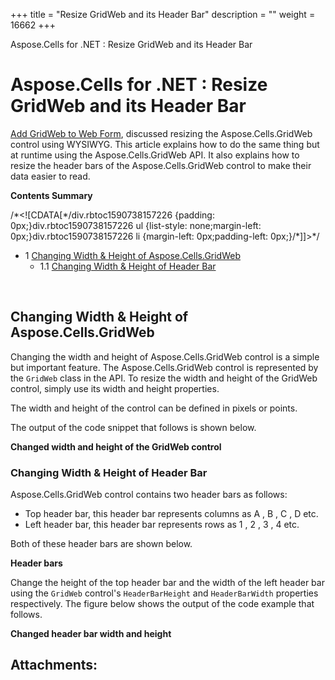 +++
title = "Resize GridWeb and its Header Bar" 
description = "" 
weight = 16662 
+++

Aspose.Cells for .NET : Resize GridWeb and its Header Bar  

# Aspose.Cells for .NET : Resize GridWeb and its Header Bar


[Add GridWeb to Web Form](http://localhost:1313/cellsnet/developerguide/asposecellsgridweb/workingwithgridweb/add+gridweb+to+web+form), discussed resizing the Aspose.Cells.GridWeb control using WYSIWYG. This article explains how to do the same thing but at runtime using the Aspose.Cells.GridWeb API. It also explains how to resize the header bars of the Aspose.Cells.GridWeb control to make their data easier to read.

**Contents Summary**

/\*<!\[CDATA\[\*/div.rbtoc1590738157226 {padding: 0px;}div.rbtoc1590738157226 ul {list-style: none;margin-left: 0px;}div.rbtoc1590738157226 li {margin-left: 0px;padding-left: 0px;}/\*\]\]>\*/

*   1 [Changing Width & Height of Aspose.Cells.GridWeb](#ResizeGridWebanditsHeaderBar-ChangingWidth&HeightofAspose.Cells.GridWeb)
    *   1.1 [Changing Width & Height of Header Bar](#ResizeGridWebanditsHeaderBar-ChangingWidth&HeightofHeaderBar)

 

## Changing Width & Height of Aspose.Cells.GridWeb

Changing the width and height of Aspose.Cells.GridWeb control is a simple but important feature. The Aspose.Cells.GridWeb control is represented by the `GridWeb` class in the API. To resize the width and height of the GridWeb control, simply use its width and height properties.

The width and height of the control can be defined in pixels or points.

The output of the code snippet that follows is shown below.

**Changed width and height of the GridWeb control**  

### Changing Width & Height of Header Bar

Aspose.Cells.GridWeb control contains two header bars as follows:

*   Top header bar, this header bar represents columns as A , B , C , D etc.
*   Left header bar, this header bar represents rows as 1 , 2 , 3 , 4 etc.

Both of these header bars are shown below.

**Header bars**  

Change the height of the top header bar and the width of the left header bar using the `GridWeb` control's `HeaderBarHeight` and `HeaderBarWidth` properties respectively. The figure below shows the output of the code example that follows.

**Changed header bar width and height**  

## Attachments:


